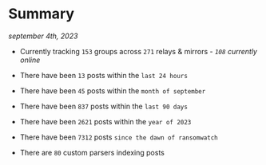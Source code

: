 
# Summary
_september 4th, 2023_

- Currently tracking `153` groups across `271` relays & mirrors - _`108` currently online_

- There have been `13` posts within the `last 24 hours`

- There have been `45` posts within the `month of september`

- There have been `837` posts within the `last 90 days`

- There have been `2621` posts within the `year of 2023`

- There have been `7312` posts `since the dawn of ransomwatch`

- There are `80` custom parsers indexing posts
